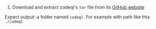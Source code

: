 1. Download and extract codeql's `tar` file from its [GitHub website](https://github.com/github/codeql-action/releases)

Expect output: a folder named `codeql`. For example with path like this: `./codeql`